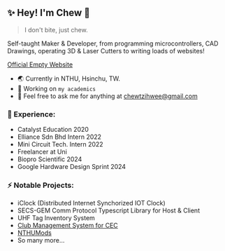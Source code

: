 ## ✨ Hey! I'm Chew 👋

> I don't bite, just chew.

Self-taught Maker & Developer, from programming microcontrollers, CAD Drawings, operating 3D & Laser Cutters to writing loads of websites! 

[Official Empty Website](https://imjustchew.com)

- 🌏 Currently in NTHU, Hsinchu, TW.
- 🔭 Working on `my academics` 
- 👯 Feel free to ask me for anything at chewtzihwee@gmail.com

### 🏢 Experience: 
- Catalyst Education 2020 
- Elliance Sdn Bhd Intern 2022 
- Mini Circuit Tech. Intern 2022 
- Freelancer at Uni
- Biopro Scientific 2024
- Google Hardware Design Sprint 2024

### ⚡ Notable Projects: 
- iClock (Distributed Internet Synchorized IOT Clock)
- SECS-GEM Comm Protocol Typescript Library for Host & Client
- UHF Tag Inventory System
- [Club Management System for CEC](https://app.cecclphs.com)
- [NTHUMods](https://nthumods.com)
- So many more...

<!--
**ImJustChew/ImJustChew** is a ✨ _special_ ✨ repository because its `README.md` (this file) appears on your GitHub profile.

Here are some ideas to get you started:

- 🔭 I’m currently working on ...
- 🌱 I’m currently learning ...
- 👯 I’m looking to collaborate on ...
- 🤔 I’m looking for help with ...
- 💬 Ask me about ...
- 📫 How to reach me: ...
- 😄 Pronouns: ...
- ⚡ Fun fact: ...
-->
